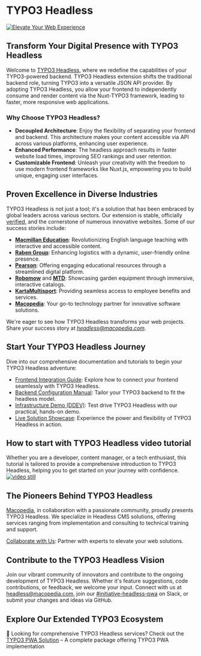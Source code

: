 # TYPO3 Headless

[![Elevate Your Web Experience](https://user-images.githubusercontent.com/110533329/195363160-da91523b-71ed-4356-a521-c46a369d1b7f.jpg)](https://macopedia.com/products/typo3-headless-and-pwa?utm_source=GitHub)

## Transform Your Digital Presence with TYPO3 Headless

Welcome to [TYPO3 Headless](https://github.com/TYPO3-Headless/headless), where we redefine the capabilities of your TYPO3-powered backend. TYPO3 Headless extension shifts the traditional backend role, turning TYPO3 into a versatile JSON API provider. By adopting TYPO3 Headless, you allow your frontend to independently consume and render content via the Nuxt-TYPO3 framework, leading to faster, more responsive web applications.

### Why Choose TYPO3 Headless?
- **Decoupled Architecture**: Enjoy the flexibility of separating your frontend and backend. This architecture makes your content accessible via API across various platforms, enhancing user experience.
- **Enhanced Performance**: The headless approach results in faster website load times, improving SEO rankings and user retention.
- **Customizable Frontend**: Unleash your creativity with the freedom to use modern frontend frameworks like Nuxt.js, empowering you to build unique, engaging user interfaces.

## Proven Excellence in Diverse Industries

TYPO3 Headless is not just a tool; it's a solution that has been embraced by global leaders across various sectors. Our extension is stable, officially [verified](https://typo3.com/typo3-cms/verified-extensions-integrations-for-typo3/extensions/headless-extension-for-typo3), and the cornerstone of numerous innovative websites. Some of our success stories include:

- **[Macmillan Education](https://www.macmillanenglish.com/)**: Revolutionizing English language teaching with interactive and accessible content.
- **[Raben Group](https://www.raben-group.com/)**: Enhancing logistics with a dynamic, user-friendly online presence.
- **[Pearson](https://www.pearson.pl/)**: Offering engaging educational resources through a streamlined digital platform.
- **[Robomow](https://robomow.com/)** and **[MTD](https://mtd-en.com/)**: Showcasing garden equipment through immersive, interactive catalogs.
- **[KartaMultisport](https://www.kartamultisport.pl/en/)**: Providing seamless access to employee benefits and services.
- **[Macopedia](https://macopedia.com/)**: Your go-to technology partner for innovative software solutions.

We're eager to see how TYPO3 Headless transforms your web projects. Share your success story at *headless@macopedia.com*.

## Start Your TYPO3 Headless Journey

Dive into our comprehensive documentation and tutorials to begin your TYPO3 Headless adventure:

- [Frontend Integration Guide](https://t3headless.macopedia.io/nuxt-typo3/introduction): Explore how to connect your frontend seamlessly with TYPO3 Headless.
- [Backend Configuration Manual](https://docs.typo3.org/p/friendsoftypo3/headless/main/en-us/Index.html): Tailor your TYPO3 backend to fit the headless model.
- [Infrastructure Demo (DDEV)](https://github.com/TYPO3-Headless/pwa-demo): Test drive TYPO3 Headless with our practical, hands-on demo.
- [Live Solution Showcase](https://demo.t3pwa.com/): Experience the power and flexibility of TYPO3 Headless in action.

## How to start with TYPO3 Headless video tutorial

Whether you are a developer, content manager, or a tech enthusiast, this tutorial is tailored to provide a comprehensive introduction to TYPO3 Headless, helping you to get started on your journey with confidence.
[![video still](https://i.ytimg.com/vi/7MOwugAyHkY/hq720.jpg)](https://www.youtube.com/watch?v=7MOwugAyHkY)

## The Pioneers Behind TYPO3 Headless

[Macopedia](https://macopedia.com/?utm_source=GitHub), in collaboration with a passionate community, proudly presents TYPO3 Headless. We specialize in Headless CMS solutions, offering services ranging from implementation and consulting to technical training and support.

[Collaborate with Us](https://macopedia.com/products/t3-headless?utm_source=GitHub): Partner with experts to elevate your web solutions.

## Contribute to the TYPO3 Headless Vision

Join our vibrant community of innovators and contribute to the ongoing development of TYPO3 Headless. Whether it's feature suggestions, code contributions, or feedback, we welcome your input. Connect with us at headless@macopedia.com, join our [#initiative-headless-pwa](https://typo3.slack.com/archives/CDJK80WV6) on Slack, or submit your changes and ideas via GitHub.

## Explore Our Extended TYPO3 Ecosystem

:pushpin: Looking for comprehensive TYPO3 Headless services? Check out the [TYPO3 PWA Solution](https://t3pwa.com/?utm_source=GitHub) – A complete package offering TYPO3 PWA implementation

